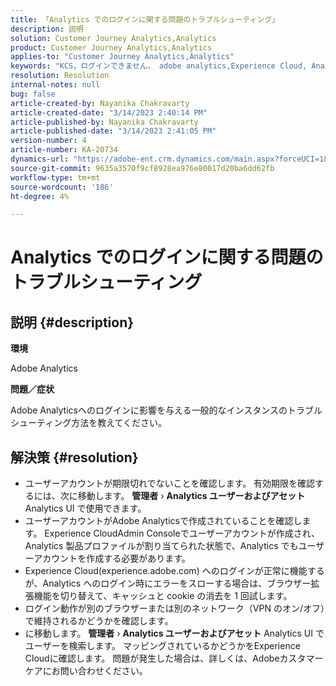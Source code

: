 ```yaml
---
title: 「Analytics でのログインに関する問題のトラブルシューティング」
description: 説明
solution: Customer Journey Analytics,Analytics
product: Customer Journey Analytics,Analytics
applies-to: "Customer Journey Analytics,Analytics"
keywords: "KCS，ログインできません， adobe analytics,Experience Cloud, Analytics UI"
resolution: Resolution
internal-notes: null
bug: false
article-created-by: Nayanika Chakravarty
article-created-date: "3/14/2023 2:40:14 PM"
article-published-by: Nayanika Chakravarty
article-published-date: "3/14/2023 2:41:05 PM"
version-number: 4
article-number: KA-20734
dynamics-url: "https://adobe-ent.crm.dynamics.com/main.aspx?forceUCI=1&pagetype=entityrecord&etn=knowledgearticle&id=02314f20-76c2-ed11-83ff-6045bd006a22"
source-git-commit: 9635a3570f9cf8928ea976e80017d20ba6dd62fb
workflow-type: tm+mt
source-wordcount: '186'
ht-degree: 4%

---
```


# Analytics でのログインに関する問題のトラブルシューティング

## 説明 {#description}


<b>環境</b>

Adobe Analytics

<b>問題／症状</b>

Adobe Analyticsへのログインに影響を与える一般的なインスタンスのトラブルシューティング方法を教えてください。


## 解決策 {#resolution}


- ユーザーアカウントが期限切れでないことを確認します。 有効期限を確認するには、次に移動します。 <b>管理者</b> › <b>Analytics ユーザーおよびアセット</b> Analytics UI で使用できます。
- ユーザーアカウントがAdobe Analyticsで作成されていることを確認します。 Experience CloudAdmin Consoleでユーザーアカウントが作成され、Analytics 製品プロファイルが割り当てられた状態で、Analytics でもユーザーアカウントを作成する必要があります。
- Experience Cloud(experience.adobe.com) へのログインが正常に機能するが、Analytics へのログイン時にエラーをスローする場合は、ブラウザー拡張機能を切り替えて、キャッシュと cookie の消去を 1 回試します。
- ログイン動作が別のブラウザーまたは別のネットワーク（VPN のオン/オフ）で維持されるかどうかを確認します。
- に移動します。 <b>管理者</b> › <b>Analytics ユーザーおよびアセット</b> Analytics UI でユーザーを検索します。 マッピングされているかどうかをExperience Cloudに確認します。 問題が発生した場合は、詳しくは、Adobeカスタマーケアにお問い合わせください。



